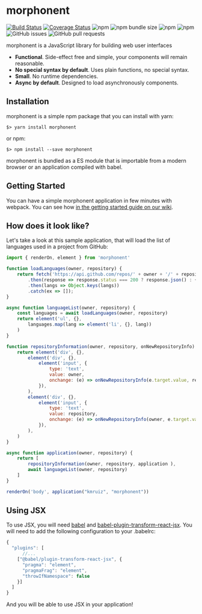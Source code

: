 # morphonent 
[![Build Status](https://img.shields.io/endpoint.svg?url=https%3A%2F%2Factions-badge.atrox.dev%2Fkmruiz%2Fmorphonent%2Fbadge&style=flat)](https://actions-badge.atrox.dev/kmruiz/morphonent/goto)
[![Coverage Status](https://coveralls.io/repos/github/kmruiz/morphonent/badge.svg?branch=master)](https://coveralls.io/github/kmruiz/morphonent?branch=master) 
![npm](https://img.shields.io/npm/v/morphonent.svg) 
![npm bundle size](https://img.shields.io/bundlephobia/min/morphonent.svg) 
![npm](https://img.shields.io/npm/dm/morphonent.svg)
![npm](https://img.shields.io/npm/l/morphonent.svg)
![GitHub issues](https://img.shields.io/github/issues/kmruiz/morphonent.svg)
![GitHub pull requests](https://img.shields.io/github/issues-pr/kmruiz/morphonent.svg)

morphonent is a JavaScript library for building web user interfaces

* **Functional**. Side-effect free and simple, your components will remain reasonable.
* **No special syntax by default**. Uses plain functions, no special syntax.
* **Small**. No runtime dependencies.
* **Async by default**. Designed to load asynchronously components.

## Installation

morphonent is a simple npm package that you can install with yarn:

`$> yarn install morphonent`

or npm:

`$> npm install --save morphonent`

morphonent is bundled as a ES module that is importable from a modern browser or an application compiled
with babel.

## Getting Started

You can have a simple morphonent application in few minutes with webpack. You can see how [in the getting
started guide on our wiki](https://github.com/kmruiz/morphonent/wiki/Getting-Started).

## How does it look like?

Let's take a look at this sample application, that will load the list of languages used in a project from
GitHub:

```js
import { renderOn, element } from 'morphonent'

function loadLanguages(owner, repository) {
    return fetch('https://api.github.com/repos/' + owner + '/' + repository + '/languages')
        .then(response => response.status === 200 ? response.json() : {})
        .then(langs => Object.keys(langs))
        .catch(ex => []);
}

async function languageList(owner, repository) {
    const languages = await loadLanguages(owner, repository)
    return element('ul', {},
        languages.map(lang => element('li', {}, lang))
    )
}

function repositoryInformation(owner, repository, onNewRepositoryInfo) {
    return element('div', {},
        element('div', {}, 
            element('input', { 
                type: 'text', 
                value: owner, 
                onchange: (e) => onNewRepositoryInfo(e.target.value, repository)
            }),
        ),
        element('div', {}, 
            element('input', { 
                type: 'text', 
                value: repository, 
                onchange: (e) => onNewRepositoryInfo(owner, e.target.value)
            }),
        ),
    )
}

async function application(owner, repository) {
    return [ 
        repositoryInformation(owner, repository, application ), 
        await languageList(owner, repository)
    ]
}

renderOn('body', application("kmruiz", "morphonent"))
```

## Using JSX

To use JSX, you will need [babel](https://babeljs.io/) and [babel-plugin-transform-react-jsx](https://babeljs.io/docs/en/babel-plugin-transform-react-jsx). You will need to add the following configuration
to your .babelrc:

```js
{
  "plugins": [
      //...
    ["@babel/plugin-transform-react-jsx", {
      "pragma": "element",
      "pragmaFrag": "element",
      "throwIfNamespace": false
    }]
  ]
}
```

And you will be able to use JSX in your application!